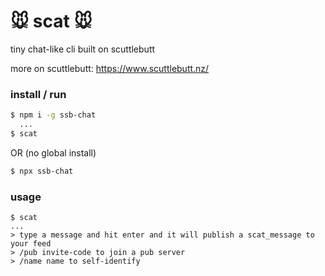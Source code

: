 # :mouse: scat :mouse:
tiny chat-like cli built on scuttlebutt

more on scuttlebutt: https://www.scuttlebutt.nz/


### install / run
```bash
$ npm i -g ssb-chat
  ...
$ scat
```
OR (no global install)
```bash
$ npx ssb-chat
```

### usage
```
$ scat
...
> type a message and hit enter and it will publish a scat_message to your feed
> /pub invite-code to join a pub server
> /name name to self-identify
```
